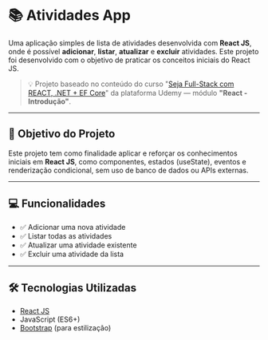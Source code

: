 # 📚 Atividades App

Uma aplicação simples de lista de atividades desenvolvida com **React JS**, onde é possível **adicionar**, **listar**, **atualizar** e **excluir** atividades. Este projeto foi desenvolvido com o objetivo de praticar os conceitos iniciais do React JS.

> 💡 Projeto baseado no conteúdo do curso "[Seja Full-Stack com REACT, .NET + EF Core](https://www.udemy.com/course/seja-full-stack-com-react-redux-e-aspnetcore-efcore/)" da plataforma Udemy — módulo **"React - Introdução"**.

---

## 🎯 Objetivo do Projeto

Este projeto tem como finalidade aplicar e reforçar os conhecimentos iniciais em **React JS**, como componentes, estados (useState), eventos e renderização condicional, sem uso de banco de dados ou APIs externas.

---

## 💻 Funcionalidades

- ✅ Adicionar uma nova atividade  
- ✅ Listar todas as atividades  
- ✅ Atualizar uma atividade existente  
- ✅ Excluir uma atividade da lista  

---

## 🛠️ Tecnologias Utilizadas

- [React JS](https://reactjs.org/)
- JavaScript (ES6+)
- [Bootstrap](https://getbootstrap.com/) (para estilização)
